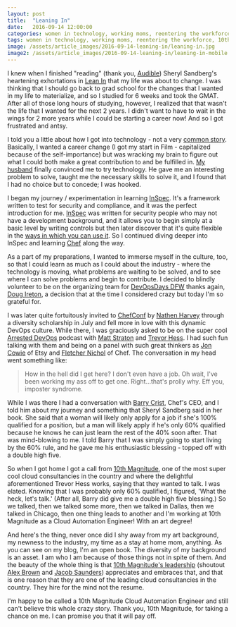 ```yaml
---
layout: post
title:  "Leaning In"
date:   2016-09-14 12:00:00
categories: women in technology, working moms, reentering the workforce, 10th magnitude
tags: women in technology, working moms, reentering the workforce, 10th magnitude
image: /assets/article_images/2016-09-14-leaning-in/leaning-in.jpg
image2: /assets/article_images/2016-09-14-leaning-in/leaning-in-mobile.jpg
---
```

I knew when I finished "reading" (thank you, [Audible](http://www.audible.com/)) Sheryl Sandberg's heartening exhortations in [Lean In](http://leanin.org/book/) that my life was about to change. I was thinking that I should go back to grad school for the changes that I wanted in my life to materialize, and so I studied for 6 weeks and took the GMAT. After all of those long hours of studying, however, I realized that that wasn't the life that I wanted for the next 2 years. I didn't want to have to wait in the wings for 2 more years while I could be starting a career now! And so I got frustrated and antsy.

I told you a little about how I got into technology - not a very [common story](http://www.anniehedgie.com/introduction). Basically, I wanted a career change (I got my start in Film - capitalized because of the self-importance) but was wracking my brain to figure out what I could both make a great contribution to and be fulfilled in. [My husband](http://hedge-ops.com) finally convinced me to try technology. He gave me an interesting problem to solve, taught me the necessary skills to solve it, and I found that I had no choice but to concede; I was hooked.

I began my journey / experimentation in learning [InSpec](http://www.anniehedgie.com/inspec/). It's a framework written to test for security and compliance, and it was the perfect introduction for me. [InSpec](https://www.chef.io/inspec/) was written for security people who may not have a development background, and it allows you to begin simply at a basic level by writing controls but then later discover that it's quite flexible in the [ways in which you can use it](http://www.anniehedgie.com/inspec-basics-6). So I continued diving deeper into InSpec and learning [Chef](https://www.chef.io) along the way.

As a part of my preparations, I wanted to immerse myself in the culture, too, so that I could learn as much as I could about the industry - where the technology is moving, what problems are waiting to be solved, and to see where I can solve problems and begin to contribute. I decided to blindly volunteer to be on the organizing team for [DevOpsDays DFW](https://www.devopsdays.org/events/2016-dallas/welcome/) thanks again, [Doug Ireton](http://www.anniehedgie.com/devops-days-dallas]), a decision that at the time I considered crazy but today I'm so grateful for.

I was later quite fortuitously invited to [ChefConf](http://www.anniehedgie.com/chefconf) by [Nathen Harvey](https://blog.chef.io/author/nharvey/) through a diversity scholarship in July and fell more in love with this dynamic DevOps culture. While there, I was graciously asked to be on the super cool [Arrested DevOps](https://www.arresteddevops.com/chefconf-2016/) podcast with [Matt Straton](https://twitter.com/mattstratton) and [Trevor Hess](https://twitter.com/trevorghess). I had such fun talking with them and being on a panel with such great thinkers as [Jon Cowie](https://twitter.com/jonlives) of Etsy and [Fletcher Nichol](https://twitter.com/fnichol) of Chef. The conversation in my head went something like:

> How in the hell did I get here? I don't even have a job.
> Oh wait, I've been working my ass off to get one.
> Right...that's prolly why. Eff you, imposter syndrome.

While I was there I had a conversation with [Barry Crist](https://blog.chef.io/2016/02/09/devops-mainstream-2016/), Chef's CEO, and I told him about my journey and something that Sheryl Sandberg said in her book. She said that a woman will likely only apply for a job if she's 100% qualified for a position, but a man will likely apply if he's only 60% qualified because he knows he can just learn the rest of the 40% soon after. That was mind-blowing to me. I told Barry that I was simply going to start living by the 60% rule, and he gave me his enthusiastic blessing - topped off with a double high five.

So when I got home I got a call from [10th Magnitude](https://www.10thmagnitude.com/), one of the most super cool cloud consultancies in the country and where the delightful aforementioned Trevor Hess works, saying that they wanted to talk. I was elated. Knowing that I was probably only 60% qualified, I figured, 'What the heck, let's talk.' (After all, Barry did give me a double high five blessing.) So we talked, then we talked some more, then we talked in Dallas, then we talked in Chicago, then one thing leads to another and I'm working at 10th Magnitude as a Cloud Automation Engineer! With an art degree!

And here's the thing, never once did I shy away from my art background, my newness to the industry, my time as a stay at home mom, anything. As you can see on my blog, I'm an open book. The diversity of my background is an asset. I am who I am because of those things not in spite of them. And the beauty of the whole thing is that [10th Magnitude's leadership](https://www.10thmagnitude.com/leadership/) (shoutout [Alex Brown](https://www.10thmagnitude.com/leadership/alex-brown/) and [Jacob Saunders](https://www.10thmagnitude.com/leadership/jacob-saunders/)) appreciates and embraces that, and that is one reason that they are one of the leading cloud consultancies in the country. They hire for the mind not the resume.

I'm happy to be called a 10th Magnitude Cloud Automation Engineer and still can't believe this whole crazy story. Thank you, 10th Magnitude, for taking a chance on me. I can promise you that it will pay off.
